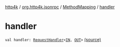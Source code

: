 [http4k](../../index.md) / [org.http4k.jsonrpc](../index.md) / [MethodMapping](index.md) / [handler](./handler.md)

# handler

`val handler: `[`RequestHandler`](../-request-handler.md)`<`[`IN`](index.md#IN)`, `[`OUT`](index.md#OUT)`>` [(source)](https://github.com/http4k/http4k/blob/master/http4k-jsonrpc/src/main/kotlin/org/http4k/jsonrpc/JsonRpcService.kt#L98)